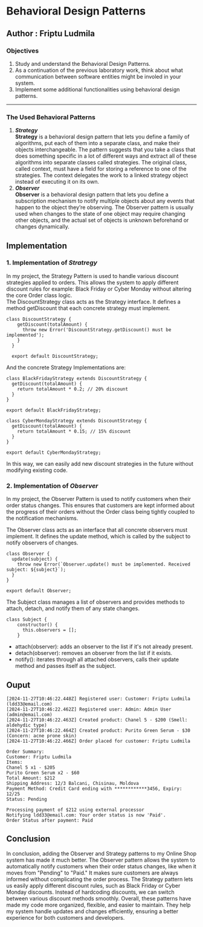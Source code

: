 # Behavioral Design Patterns

## Author : Friptu Ludmila

### Objectives
1. Study and understand the Behavioral Design Patterns.
2. As a continuation of the previous laboratory work, think about what communication between software entities might be involed in your system.
3. Implement some additional functionalities using behavioral design patterns.
***

### The Used Behavioral Patterns
1. ___Strategy___\
 __Strategy__  is a behavioral design pattern that lets you define a family of algorithms, put each of them into a separate class, and make their objects interchangeable. The pattern suggests that you take a class that does something specific in a lot of different ways and extract all of these algorithms into separate classes called strategies.
The original class, called context, must have a field for storing a reference to one of the strategies. The context delegates the work to a linked strategy object instead of executing it on its own.
2. ___Observer___ \
 __Observer__ is a behavioral design pattern that lets you define a subscription mechanism to notify multiple objects about any events that happen to the object they’re observing. The Observer pattern is usually used when changes to the state of one object may require changing other objects, and the actual set of objects is unknown beforehand or changes dynamically.




## Implementation
### 1. Implementation of  ___Stratregy___

In my project, the Strategy Pattern is used to handle various discount strategies applied to orders. This allows the system to apply different discount rules for example: Black Friday or  Cyber Monday without altering the core Order class logic. \
The DiscountStrategy class acts as the Strategy interface. It defines a method getDiscount that each concrete strategy must implement.
 
```
class DiscountStrategy {
    getDiscount(totalAmount) {
      throw new Error('DiscountStrategy.getDiscount() must be implemented');
    }
  }
  
  export default DiscountStrategy; 
```
And the concrete Strategy Implementations are: 

```
class BlackFridayStrategy extends DiscountStrategy {
  getDiscount(totalAmount) {
    return totalAmount * 0.2; // 20% discount
  }
}

export default BlackFridayStrategy;
```  
```
class CyberMondayStrategy extends DiscountStrategy {
  getDiscount(totalAmount) {
    return totalAmount * 0.15; // 15% discount
  }
}

export default CyberMondayStrategy;
``` 
In this way, we can easily add new discount strategies in the future without modifying existing code.


### 2. Implementation of ___Observer___

In my project, the Observer Pattern is used to notify customers when their order status changes. This ensures that customers are kept informed about the progress of their orders without the Order class being tightly coupled to the notification mechanisms.

The Observer class acts as an interface that all concrete observers must implement. It defines the update method, which is called by the subject to notify observers of changes.

```
class Observer {
  update(subject) {
    throw new Error(`Observer.update() must be implemented. Received subject: ${subject}`);
  }
}

export default Observer;
  ```

The Subject class manages a list of observers and provides methods to attach, detach, and notify them of any state changes.

```
class Subject {
    constructor() {
      this.observers = [];
    }
```  
* attach(observer): adds an observer to the list if it's not already present.
* detach(observer): removes an observer from the list if it exists.
* notify(): iterates through all attached observers, calls their update method and passes itself as the subject.


## Ouput 
```
[2024-11-27T10:46:22.448Z] Registered user: Customer: Friptu Ludmila (ldd33@email.com)
[2024-11-27T10:46:22.462Z] Registered user: Admin: Admin User (admin@email.com)
[2024-11-27T10:46:22.463Z] Created product: Chanel 5 - $200 (Smell: aldehydic type)
[2024-11-27T10:46:22.464Z] Created product: Purito Green Serum - $30 (Concern: acne prone skin)
[2024-11-27T10:46:22.466Z] Order placed for customer: Friptu Ludmila

Order Summary:
Customer: Friptu Ludmila
Items:
Chanel 5 x1 - $205
Purito Green Serum x2 - $60
Total Amount: $212
Shipping Address: 12/3 Balcani, Chisinau, Moldova
Payment Method: Credit Card ending with ************3456, Expiry: 12/25
Status: Pending
    
Processing payment of $212 using external processor
Notifying ldd33@email.com: Your order status is now 'Paid'.
Order Status after payment: Paid

```
## Conclusion

In conclusion, adding the Observer and Strategy patterns to my Online Shop system has made it much better.
The Observer pattern allows the system to automatically notify customers when their order status changes, like when it moves from "Pending" to "Paid." It makes sure customers are always informed without complicating the order process.
The Strategy pattern lets us easily apply different discount rules, such as Black Friday or Cyber Monday discounts. Instead of hardcoding discounts, we can switch between various discount methods smoothly.
Overall, these patterns have made my code more organized, flexible, and easier to maintain. They help my system handle updates and changes efficiently, ensuring a better experience for both customers and developers.







